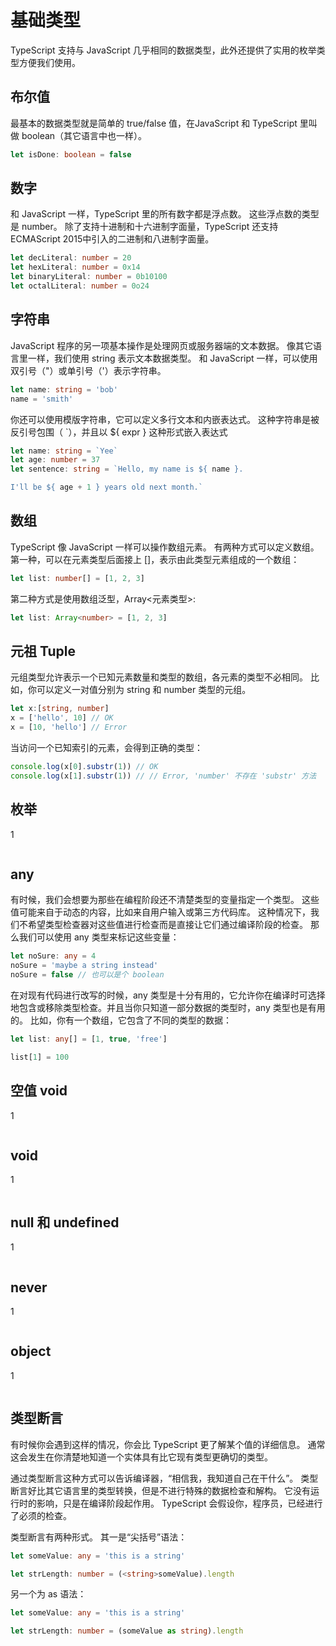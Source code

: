 # 基础类型

TypeScript 支持与 JavaScript 几乎相同的数据类型，此外还提供了实用的枚举类型方便我们使用。


## 布尔值

最基本的数据类型就是简单的 true/false 值，在JavaScript 和 TypeScript 里叫做 boolean（其它语言中也一样）。

``` ts
let isDone: boolean = false
```

## 数字

和 JavaScript 一样，TypeScript 里的所有数字都是浮点数。 这些浮点数的类型是 number。 除了支持十进制和十六进制字面量，TypeScript 还支持 ECMAScript 2015中引入的二进制和八进制字面量。

``` ts
let decLiteral: number = 20
let hexLiteral: number = 0x14
let binaryLiteral: number = 0b10100
let octalLiteral: number = 0o24
```

## 字符串

JavaScript 程序的另一项基本操作是处理网页或服务器端的文本数据。 像其它语言里一样，我们使用 string 表示文本数据类型。 和 JavaScript 一样，可以使用双引号（"）或单引号（'）表示字符串。

``` ts
let name: string = 'bob'
name = 'smith'
```

你还可以使用模版字符串，它可以定义多行文本和内嵌表达式。 这种字符串是被反引号包围（ `），并且以 ${ expr } 这种形式嵌入表达式

``` ts
let name: string = `Yee`
let age: number = 37
let sentence: string = `Hello, my name is ${ name }.

I'll be ${ age + 1 } years old next month.`
```



## 数组

TypeScript 像 JavaScript 一样可以操作数组元素。 有两种方式可以定义数组。 第一种，可以在元素类型后面接上 []，表示由此类型元素组成的一个数组：

``` ts
let list: number[] = [1, 2, 3]
```

第二种方式是使用数组泛型，Array<元素类型>:

``` ts
let list: Array<number> = [1, 2, 3]
```



## 元祖 Tuple

元组类型允许表示一个已知元素数量和类型的数组，各元素的类型不必相同。 比如，你可以定义一对值分别为 string 和 number 类型的元组。

``` ts
let x:[string, number]
x = ['hello', 10] // OK
x = [10, 'hello'] // Error
```

当访问一个已知索引的元素，会得到正确的类型：
``` ts
console.log(x[0].substr(1)) // OK
console.log(x[1].substr(1)) // // Error, 'number' 不存在 'substr' 方法
```


## 枚举

1

``` ts
```


## any

有时候，我们会想要为那些在编程阶段还不清楚类型的变量指定一个类型。 这些值可能来自于动态的内容，比如来自用户输入或第三方代码库。 这种情况下，我们不希望类型检查器对这些值进行检查而是直接让它们通过编译阶段的检查。 那么我们可以使用 any 类型来标记这些变量：

``` ts
let noSure: any = 4
noSure = 'maybe a string instead'
noSure = false // 也可以是个 boolean
```

在对现有代码进行改写的时候，any 类型是十分有用的，它允许你在编译时可选择地包含或移除类型检查。并且当你只知道一部分数据的类型时，any 类型也是有用的。 比如，你有一个数组，它包含了不同的类型的数据：

``` ts
let list: any[] = [1, true, 'free']  

list[1] = 100
```


## 空值 void

1

``` ts
```


## void

1

``` ts
```


## null 和 undefined

1

``` ts
```

## never

1

``` ts
```

## object

1

``` ts
```

## 类型断言

有时候你会遇到这样的情况，你会比 TypeScript 更了解某个值的详细信息。 通常这会发生在你清楚地知道一个实体具有比它现有类型更确切的类型。

通过类型断言这种方式可以告诉编译器，“相信我，我知道自己在干什么”。 类型断言好比其它语言里的类型转换，但是不进行特殊的数据检查和解构。 它没有运行时的影响，只是在编译阶段起作用。 TypeScript 会假设你，程序员，已经进行了必须的检查。

类型断言有两种形式。 其一是“尖括号”语法：

``` ts
let someValue: any = 'this is a string'

let strLength: number = (<string>someValue).length
```

另一个为 as 语法：

``` ts
let someValue: any = 'this is a string'

let strLength: number = (someValue as string).length
```
